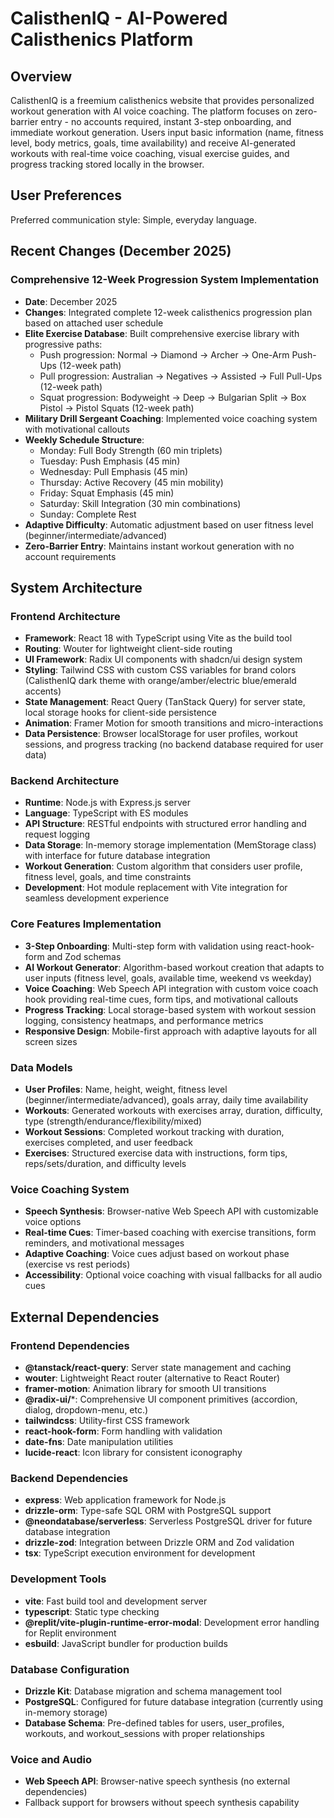 # CalisthenIQ - AI-Powered Calisthenics Platform

## Overview

CalisthenIQ is a freemium calisthenics website that provides personalized workout generation with AI voice coaching. The platform focuses on zero-barrier entry - no accounts required, instant 3-step onboarding, and immediate workout generation. Users input basic information (name, fitness level, body metrics, goals, time availability) and receive AI-generated workouts with real-time voice coaching, visual exercise guides, and progress tracking stored locally in the browser.

## User Preferences

Preferred communication style: Simple, everyday language.

## Recent Changes (December 2025)

### Comprehensive 12-Week Progression System Implementation
- **Date**: December 2025
- **Changes**: Integrated complete 12-week calisthenics progression plan based on attached user schedule
- **Elite Exercise Database**: Built comprehensive exercise library with progressive paths:
  - Push progression: Normal → Diamond → Archer → One-Arm Push-Ups (12-week path)
  - Pull progression: Australian → Negatives → Assisted → Full Pull-Ups (12-week path) 
  - Squat progression: Bodyweight → Deep → Bulgarian Split → Box Pistol → Pistol Squats (12-week path)
- **Military Drill Sergeant Coaching**: Implemented voice coaching system with motivational callouts
- **Weekly Schedule Structure**: 
  - Monday: Full Body Strength (60 min triplets)
  - Tuesday: Push Emphasis (45 min)
  - Wednesday: Pull Emphasis (45 min)
  - Thursday: Active Recovery (45 min mobility)
  - Friday: Squat Emphasis (45 min)
  - Saturday: Skill Integration (30 min combinations)
  - Sunday: Complete Rest
- **Adaptive Difficulty**: Automatic adjustment based on user fitness level (beginner/intermediate/advanced)
- **Zero-Barrier Entry**: Maintains instant workout generation with no account requirements

## System Architecture

### Frontend Architecture
- **Framework**: React 18 with TypeScript using Vite as the build tool
- **Routing**: Wouter for lightweight client-side routing
- **UI Framework**: Radix UI components with shadcn/ui design system
- **Styling**: Tailwind CSS with custom CSS variables for brand colors (CalisthenIQ dark theme with orange/amber/electric blue/emerald accents)
- **State Management**: React Query (TanStack Query) for server state, local storage hooks for client-side persistence
- **Animation**: Framer Motion for smooth transitions and micro-interactions
- **Data Persistence**: Browser localStorage for user profiles, workout sessions, and progress tracking (no backend database required for user data)

### Backend Architecture
- **Runtime**: Node.js with Express.js server
- **Language**: TypeScript with ES modules
- **API Structure**: RESTful endpoints with structured error handling and request logging
- **Data Storage**: In-memory storage implementation (MemStorage class) with interface for future database integration
- **Workout Generation**: Custom algorithm that considers user profile, fitness level, goals, and time constraints
- **Development**: Hot module replacement with Vite integration for seamless development experience

### Core Features Implementation
- **3-Step Onboarding**: Multi-step form with validation using react-hook-form and Zod schemas
- **AI Workout Generator**: Algorithm-based workout creation that adapts to user inputs (fitness level, goals, available time, weekend vs weekday)
- **Voice Coaching**: Web Speech API integration with custom voice coach hook providing real-time cues, form tips, and motivational callouts
- **Progress Tracking**: Local storage-based system with workout session logging, consistency heatmaps, and performance metrics
- **Responsive Design**: Mobile-first approach with adaptive layouts for all screen sizes

### Data Models
- **User Profiles**: Name, height, weight, fitness level (beginner/intermediate/advanced), goals array, daily time availability
- **Workouts**: Generated workouts with exercises array, duration, difficulty, type (strength/endurance/flexibility/mixed)
- **Workout Sessions**: Completed workout tracking with duration, exercises completed, and user feedback
- **Exercises**: Structured exercise data with instructions, form tips, reps/sets/duration, and difficulty levels

### Voice Coaching System
- **Speech Synthesis**: Browser-native Web Speech API with customizable voice options
- **Real-time Cues**: Timer-based coaching with exercise transitions, form reminders, and motivational messages
- **Adaptive Coaching**: Voice cues adjust based on workout phase (exercise vs rest periods)
- **Accessibility**: Optional voice coaching with visual fallbacks for all audio cues

## External Dependencies

### Frontend Dependencies
- **@tanstack/react-query**: Server state management and caching
- **wouter**: Lightweight React router (alternative to React Router)
- **framer-motion**: Animation library for smooth UI transitions
- **@radix-ui/***: Comprehensive UI component primitives (accordion, dialog, dropdown-menu, etc.)
- **tailwindcss**: Utility-first CSS framework
- **react-hook-form**: Form handling with validation
- **date-fns**: Date manipulation utilities
- **lucide-react**: Icon library for consistent iconography

### Backend Dependencies
- **express**: Web application framework for Node.js
- **drizzle-orm**: Type-safe SQL ORM with PostgreSQL support
- **@neondatabase/serverless**: Serverless PostgreSQL driver for future database integration
- **drizzle-zod**: Integration between Drizzle ORM and Zod validation
- **tsx**: TypeScript execution environment for development

### Development Tools
- **vite**: Fast build tool and development server
- **typescript**: Static type checking
- **@replit/vite-plugin-runtime-error-modal**: Development error handling for Replit environment
- **esbuild**: JavaScript bundler for production builds

### Database Configuration
- **Drizzle Kit**: Database migration and schema management tool
- **PostgreSQL**: Configured for future database integration (currently using in-memory storage)
- **Database Schema**: Pre-defined tables for users, user_profiles, workouts, and workout_sessions with proper relationships

### Voice and Audio
- **Web Speech API**: Browser-native speech synthesis (no external dependencies)
- Fallback support for browsers without speech synthesis capability
